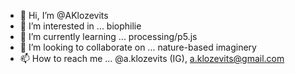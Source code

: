 - 👋 Hi, I’m @AKlozevits
- 👀 I’m interested in ... biophilie
- 🌱 I’m currently learning ... processing/p5.js
- 💞️ I’m looking to collaborate on ... nature-based imaginery
- 📫 How to reach me ... @a.klozevits (IG), a.klozevits@gmail.com

<!---
AKlozevits/AKlozevits is a ✨ special ✨ repository because its `README.md` (this file) appears on your GitHub profile.
You can click the Preview link to take a look at your changes.
--->

